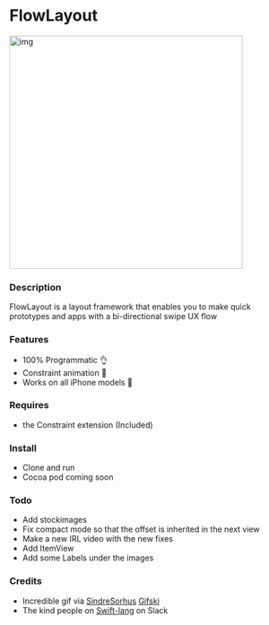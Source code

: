 # FlowLayout

<img width="416" alt="img" src="https://rawgit.com/stylekit/img/master/short.gif">

### Description
FlowLayout is a layout framework that enables you to make quick prototypes and apps with a bi-directional swipe UX flow

### Features
- 100% Programmatic 👌
- Constraint animation 📐
- Works on all iPhone models 📱

### Requires 
- the Constraint extension (Included)

### Install 
- Clone and run
- Cocoa pod coming soon

### Todo
- Add stockimages 
- Fix compact mode so that the offset is inherited in the next view
- Make a new IRL video with the new fixes
- Add ItemView 
- Add some Labels under the images


### Credits
- Incredible gif via [SindreSorhus](https://github.com/sindresorhus) [Gifski](https://github.com/sindresorhus/gifski-app) 
- The kind people on [Swift-lang](https://slofile.com/slack/swift-lang) on Slack 